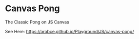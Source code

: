 # Canvas Pong

The Classic Pong on JS Canvas

See Here: https://arobce.github.io/Playground/JS/canvas-pong/